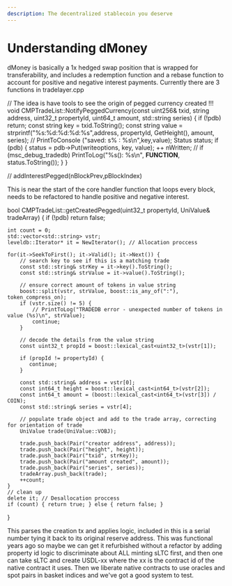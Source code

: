 ```yaml
---
description: The decentralized stablecoin you deserve
---
```


# Understanding dMoney

dMoney is basically a 1x hedged swap position that is wrapped for transferability, and includes a redemption function and a rebase function to account for positive and negative interest payments. Currently there are 3 functions in tradelayer.cpp



// The idea is have tools to see the origin of pegged currency created !!! void CMPTradeList::NotifyPeggedCurrency(const uint256& txid, string address, uint32\_t propertyId, uint64\_t amount, std::string series) { if (!pdb) return; const string key = txid.ToString(); const string value = strprintf("%s:%d:%d:%d:%s",address, propertyId, GetHeight(), amount, series); // PrintToConsole ("saved: s% : %s\n",key,value); Status status; if (pdb) { status = pdb->Put(writeoptions, key, value); ++ nWritten; // if (msc\_debug\_tradedb) PrintToLog("%s(): %s\n", **FUNCTION**, status.ToString()); } }



// addInterestPegged(nBlockPrev,pBlockIndex)

This is near the start of the core handler function that loops every block, needs to be refactored to handle positive and negative interest.



bool CMPTradeList::getCreatedPegged(uint32\_t propertyId, UniValue& tradeArray) { if (!pdb) return false;

```
int count = 0;
std::vector<std::string> vstr;
leveldb::Iterator* it = NewIterator(); // Allocation proccess

for(it->SeekToFirst(); it->Valid(); it->Next()) {
    // search key to see if this is a matching trade
    const std::string& strKey = it->key().ToString();
    const std::string& strValue = it->value().ToString();

    // ensure correct amount of tokens in value string
    boost::split(vstr, strValue, boost::is_any_of(":"), token_compress_on);
    if (vstr.size() != 5) {
        // PrintToLog("TRADEDB error - unexpected number of tokens in value (%s)\n", strValue);
        continue;
    }

    // decode the details from the value string
    const uint32_t propId = boost::lexical_cast<uint32_t>(vstr[1]);

    if (propId != propertyId) {
       continue;
    }

    const std::string& address = vstr[0];
    const int64_t height = boost::lexical_cast<int64_t>(vstr[2]);
    const int64_t amount = (boost::lexical_cast<int64_t>(vstr[3]) / COIN);
    const std::string& series = vstr[4];

    // populate trade object and add to the trade array, correcting for orientation of trade
    UniValue trade(UniValue::VOBJ);

    trade.push_back(Pair("creator address", address));
    trade.push_back(Pair("height", height));
    trade.push_back(Pair("txid", strKey));
    trade.push_back(Pair("amount created", amount));
    trade.push_back(Pair("series", series));
    tradeArray.push_back(trade);
    ++count;
}
// clean up
delete it; // Desallocation proccess
if (count) { return true; } else { return false; }
```

}

This parses the creation tx and applies logic, included in this is a serial number tying it back to its original reserve address. This was functional years ago so maybe we can get it refurbished without a refactor by adding property id logic to discriminate about ALL minting sLTC first, and then one can take sLTC and create USDL-xx where the xx is the contract id of the native contract it uses. Then we liberate native contracts to use oracles and spot pairs in basket indices and we've got a good system to test.

